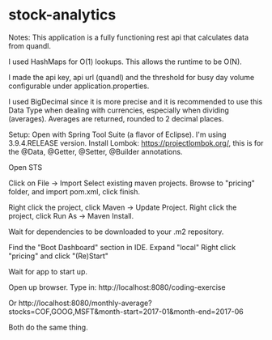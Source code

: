 # stock-analytics

Notes:
This application is a fully functioning rest api that calculates data from quandl.

I used HashMaps for O(1) lookups.
This allows the runtime to be O(N).

I made the api key, api url (quandl) and the threshold for busy day volume configurable under application.properties.

I used BigDecimal since it is more precise and it is recommended to use this Data Type when dealing with currencies, especially when dividing (averages).
	Averages are returned, rounded to 2 decimal places.

Setup:
Open with Spring Tool Suite (a flavor of Eclipse). 
	I'm using 3.9.4.RELEASE version.
Install Lombok: https://projectlombok.org/, this is for the @Data, @Getter, @Setter, @Builder annotations.

Open STS

Click on File -> Import
Select existing maven projects.
Browse to "pricing" folder, and import pom.xml, click finish.

Right click the project, click Maven -> Update Project.
Right click the project, click Run As -> Maven Install.

Wait for dependencies to be downloaded to your .m2 repository.

Find the "Boot Dashboard" section in IDE.
Expand "local"
Right click "pricing" and click "(Re)Start"

Wait for app to start up.

Open up browser.
Type in: http://localhost:8080/coding-exercise

Or http://localhost:8080/monthly-average?stocks=COF,GOOG,MSFT&month-start=2017-01&month-end=2017-06

Both do the same thing.
